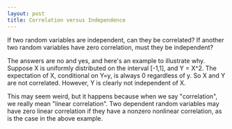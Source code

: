 ```yaml
---
layout: post
title: Correlation versus Independence 
---
```


If two random variables are independent, can they be correlated?  If another two random variables have zero correlation, must they be independent?

The answers are no and yes, and here's an example to illustrate why.  Suppose X is uniformly distributed on the interval [-1,1], and Y = X^2.  The expectation of X, conditional on Y=y, is always 0 regardless of y.  So X and Y are not correlated. However, Y is clearly not independent of X.  

This may seem weird, but it happens because when we say "correlation", we really mean "linear correlation".  Two dependent random variables may have zero linear correlation if they have a nonzero nonlinear correlation, as is the case in the above example.

